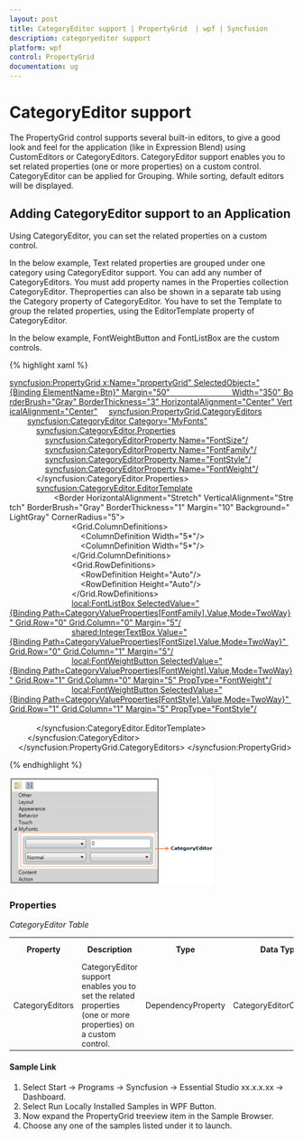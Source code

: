 ```yaml
---
layout: post
title: CategoryEditor support | PropertyGrid  | wpf | Syncfusion
description: categoryeditor support
platform: wpf
control: PropertyGrid 
documentation: ug
---
```


# CategoryEditor support

The PropertyGrid control supports several built-in editors, to give a good look and feel for the application (like in Expression Blend) using CustomEditors or CategoryEditors. CategoryEditor support enables you to set related properties (one or more properties) on a custom control. CategoryEditor can be applied for Grouping. While sorting, default editors will be displayed.

## Adding CategoryEditor support to an Application 

Using CategoryEditor, you can set the related properties on a custom control. 

In the below example, Text related properties are grouped under one category using CategoryEditor support. You can add any number of CategoryEditors. You must add property names in the Properties collection CategoryEditor. Theproperties can also be shown in a  separate tab using the Category property of CategoryEditor. You have to set the Template to group the related properties, using the EditorTemplate property of CategoryEditor.

In the below example, FontWeightButton and FontListBox are the custom controls.



{% highlight xaml %}

<syncfusion:PropertyGrid x:Name="propertyGrid" SelectedObject="{Binding ElementName=Btn}" Margin="50"                            Width="350" BorderBrush="Gray" BorderThickness="3" HorizontalAlignment="Center" VerticalAlignment="Center">
    <syncfusion:PropertyGrid.CategoryEditors>
        <syncfusion:CategoryEditor Category="MyFonts">
            <syncfusion:CategoryEditor.Properties>
                <syncfusion:CategoryEditorProperty Name="FontSize"/>
                <syncfusion:CategoryEditorProperty Name="FontFamily"/>
                <syncfusion:CategoryEditorProperty Name="FontStyle"/>
                <syncfusion:CategoryEditorProperty Name="FontWeight"/>
            </syncfusion:CategoryEditor.Properties>
            <syncfusion:CategoryEditor.EditorTemplate>
                <DataTemplate>
                    <Border HorizontalAlignment="Stretch" VerticalAlignment="Stretch" BorderBrush="Gray" BorderThickness="1" Margin="10" Background="LightGray" CornerRadius="5">
                        <Grid>
                            <Grid.ColumnDefinitions>
                                <ColumnDefinition Width="5*"/>
                                <ColumnDefinition Width="5*"/>
                            </Grid.ColumnDefinitions>
                            <Grid.RowDefinitions>
                                <RowDefinition Height="Auto"/>
                                <RowDefinition Height="Auto"/>
                            </Grid.RowDefinitions>
                            <local:FontListBox SelectedValue="{Binding Path=CategoryValueProperties[FontFamily].Value,Mode=TwoWay}" Grid.Row="0" Grid.Column="0" Margin="5"/>
                            <shared:IntegerTextBox Value="{Binding Path=CategoryValueProperties[FontSize].Value,Mode=TwoWay}" Grid.Row="0" Grid.Column="1" Margin="5"/>
                            <local:FontWeightButton SelectedValue="{Binding Path=CategoryValueProperties[FontWeight].Value,Mode=TwoWay}" Grid.Row="1" Grid.Column="0" Margin="5" PropType="FontWeight"/>
                            <local:FontWeightButton SelectedValue="{Binding Path=CategoryValueProperties[FontStyle].Value,Mode=TwoWay}" Grid.Row="1" Grid.Column="1" Margin="5" PropType="FontStyle"/>
                        </Grid>
                    </Border>
                </DataTemplate>
            </syncfusion:CategoryEditor.EditorTemplate>
        </syncfusion:CategoryEditor>
    </syncfusion:PropertyGrid.CategoryEditors>
</syncfusion:PropertyGrid>

{% endhighlight %}

![](CategoryEditor-support_images/CategoryEditor-support_img1.png)


### Properties

_CategoryEditor Table_

<table>
<tr>
<th>
Property </th><th>
Description </th><th>
Type </th><th>
Data Type </th><th>
Reference links </th></tr>
<tr>
<td>
CategoryEditors</td><td>
CategoryEditor support enables you to set the related properties (one or more properties) on a custom control.</td><td>
DependencyProperty</td><td>
CategoryEditorCollection</td><td>
</td></tr>
</table>


#### Sample Link

1. Select Start -> Programs -> Syncfusion -> Essential Studio xx.x.x.xx -> Dashboard.
2. Select   Run Locally Installed Samples in WPF Button.
3. Now expand the PropertyGrid treeview item in the Sample Browser.
4. Choose any one of the samples listed under it to launch. 